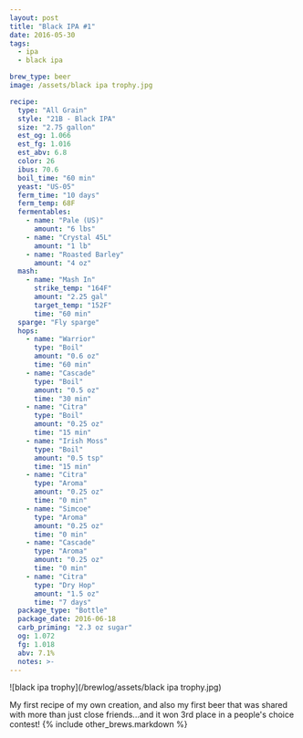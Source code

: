 ```yaml
---
layout: post
title: "Black IPA #1"
date: 2016-05-30
tags:
  - ipa
  - black ipa

brew_type: beer
image: /assets/black ipa trophy.jpg

recipe:
  type: "All Grain"
  style: "21B - Black IPA"
  size: "2.75 gallon"
  est_og: 1.066
  est_fg: 1.016
  est_abv: 6.8
  color: 26
  ibus: 70.6
  boil_time: "60 min"
  yeast: "US-05"
  ferm_time: "10 days"
  ferm_temp: 68F
  fermentables:
    - name: "Pale (US)"
      amount: "6 lbs"
    - name: "Crystal 45L"
      amount: "1 lb"
    - name: "Roasted Barley"
      amount: "4 oz"
  mash:
    - name: "Mash In"
      strike_temp: "164F"
      amount: "2.25 gal"
      target_temp: "152F"
      time: "60 min"
  sparge: "Fly sparge"
  hops:
    - name: "Warrior"
      type: "Boil"
      amount: "0.6 oz"
      time: "60 min"
    - name: "Cascade"
      type: "Boil"
      amount: "0.5 oz"
      time: "30 min"
    - name: "Citra"
      type: "Boil"
      amount: "0.25 oz"
      time: "15 min"
    - name: "Irish Moss"
      type: "Boil"
      amount: "0.5 tsp"
      time: "15 min"
    - name: "Citra"
      type: "Aroma"
      amount: "0.25 oz"
      time: "0 min"
    - name: "Simcoe"
      type: "Aroma"
      amount: "0.25 oz"
      time: "0 min"
    - name: "Cascade"
      type: "Aroma"
      amount: "0.25 oz"
      time: "0 min"
    - name: "Citra"
      type: "Dry Hop"
      amount: "1.5 oz"
      time: "7 days"
  package_type: "Bottle"
  package_date: 2016-06-18
  carb_priming: "2.3 oz sugar"
  og: 1.072
  fg: 1.018
  abv: 7.1%
  notes: >-
---
```

![black ipa trophy](/brewlog/assets/black ipa trophy.jpg)

My first recipe of my own creation, and also my first beer that was shared with more than just close friends...and it won 3rd place in a people's choice contest!
{% include other_brews.markdown %}

